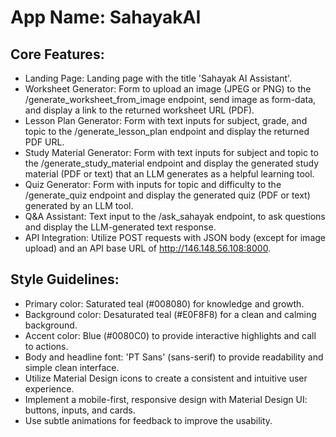 # **App Name**: SahayakAI

## Core Features:

- Landing Page: Landing page with the title 'Sahayak AI Assistant'.
- Worksheet Generator: Form to upload an image (JPEG or PNG) to the /generate_worksheet_from_image endpoint, send image as form-data, and display a link to the returned worksheet URL (PDF).
- Lesson Plan Generator: Form with text inputs for subject, grade, and topic to the /generate_lesson_plan endpoint and display the returned PDF URL.
- Study Material Generator: Form with text inputs for subject and topic to the /generate_study_material endpoint and display the generated study material (PDF or text) that an LLM generates as a helpful learning tool.
- Quiz Generator: Form with inputs for topic and difficulty to the /generate_quiz endpoint and display the generated quiz (PDF or text) generated by an LLM tool.
- Q&A Assistant: Text input to the /ask_sahayak endpoint, to ask questions and display the LLM-generated text response.
- API Integration: Utilize POST requests with JSON body (except for image upload) and an API base URL of http://146.148.56.108:8000.

## Style Guidelines:

- Primary color: Saturated teal (#008080) for knowledge and growth.
- Background color: Desaturated teal (#E0F8F8) for a clean and calming background.
- Accent color: Blue (#0080C0) to provide interactive highlights and call to actions.
- Body and headline font: 'PT Sans' (sans-serif) to provide readability and simple clean interface.
- Utilize Material Design icons to create a consistent and intuitive user experience.
- Implement a mobile-first, responsive design with Material Design UI: buttons, inputs, and cards.
- Use subtle animations for feedback to improve the usability.